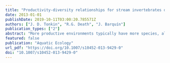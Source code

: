 ```yaml
---
title: "Productivity-diversity relationships for stream invertebrates differ geographically"
date: 2013-01-01
publishDate: 2019-10-11T03:00:20.785571Z
authors: ["J. D. Tonkin", "R.G. Death", "J. Barquín"]
publication_types: ["2"]
abstract: "More productive environments typically have more species, although the specific form of this relationship is unclear and can vary with spatial scale. This relationship has received little direct attention in lotic systems, and thus the nature of the relationship is unclear, as is any effect of spatial scale. We examined the link between stream primary productivity and macroinvertebrate diversity in Spain and New Zealand and hypothesized that macroinvertebrate diversity would increase log-linearly with increasing productivity in both regions. We sampled 24 streams in Cantabria, Spain, and 24 in the central North Island, New Zealand. Algal primary productivity was approximately three times higher in Spanish streams, but taxonomic richness of invertebrates did not differ between the regions. Richness and Shannon diversity only responded to productivity in the New Zealand streams, exhibiting the predicted log-linear increase. In the Spanish streams, only the total number of individuals increased with productivity. However, when plotted on the same axes, richness in the Spanish streams simply occurred on the linear portion of the graph to the right of the New Zealand streams. We speculate that productivity in the Spanish streams never became low enough to constrain diversity, but did in the New Zealand streams. Combining results from the two regions, there is no evidence of a decline in diversity with higher productivity."
featured: false
publication: "Aquatic Ecology"
url_pdf: "https://doi.org/10.1007/s10452-013-9429-0"
doi: "10.1007/s10452-013-9429-0"
---
```


